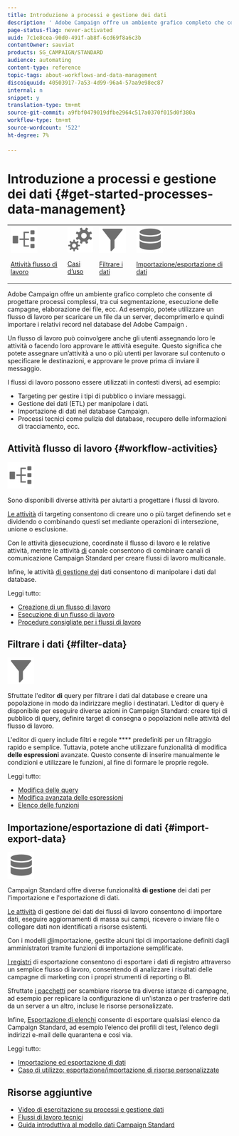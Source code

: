 ```yaml
---
title: Introduzione a processi e gestione dei dati
description: ' Adobe Campaign offre un ambiente grafico completo che consente di progettare e automatizzare i processi.'
page-status-flag: never-activated
uuid: 7c1e8cea-90d0-491f-ab8f-6cd69f8a6c3b
contentOwner: sauviat
products: SG_CAMPAIGN/STANDARD
audience: automating
content-type: reference
topic-tags: about-workflows-and-data-management
discoiquuid: 40503917-7a53-4d99-96a4-57aa9e98ec87
internal: n
snippet: y
translation-type: tm+mt
source-git-commit: a9fbf0479019dfbe2964c517a0370f015d0f380a
workflow-type: tm+mt
source-wordcount: '522'
ht-degree: 7%

---
```



# Introduzione a processi e gestione dei dati {#get-started-processes-data-management}

<table>
<tr>
<td><img src="assets/do-not-localize/icon_workflows.svg" width="60px"><p><a href="#workflow-activities">Attività flusso di lavoro</a></p></td><td><img src="assets/do-not-localize/icon_activities.svg" width="60px"><p><a href="../../automating/using/workflow-created-query-with-complement.md">Casi d’uso</a></p></td><td><img src="assets/do-not-localize/icon_filter.svg" width="60px"><p><a href="#filter-data">Filtrare i dati</a></p></td>
<td><img src="assets/do-not-localize/icon_manage.svg" width="60px"><p><a href="#import-export-data">Importazione/esportazione di dati</a></p></td></tr>
</table>

 Adobe Campaign offre un ambiente grafico completo che consente di progettare processi complessi, tra cui segmentazione, esecuzione delle campagne, elaborazione dei file, ecc. Ad esempio, potete utilizzare un flusso di lavoro per scaricare un file da un server, decomprimerlo e quindi importare i relativi record nel database del Adobe Campaign .

Un flusso di lavoro può coinvolgere anche gli utenti assegnando loro le attività o facendo loro approvare le attività eseguite. Questo significa che potete assegnare un’attività a uno o più utenti per lavorare sul contenuto o specificare le destinazioni, e approvare le prove prima di inviare il messaggio.

I flussi di lavoro possono essere utilizzati in contesti diversi, ad esempio:

* Targeting per gestire i tipi di pubblico o inviare messaggi.
* Gestione dei dati (ETL) per manipolare i dati.
* Importazione di dati nel database Campaign.
* Processi tecnici come pulizia del database, recupero delle informazioni di tracciamento, ecc.

## Attività flusso di lavoro {#workflow-activities}

<img src="assets/do-not-localize/icon_workflows.svg" width="60px">

Sono disponibili diverse attività per aiutarti a progettare i flussi di lavoro.

[Le attività](../../automating/using/about-targeting-activities.md) di targeting consentono di creare uno o più target definendo set e dividendo o combinando questi set mediante operazioni di intersezione, unione o esclusione.

Con le attività [di](../../automating/using/about-execution-activities.md)esecuzione, coordinate il flusso di lavoro e le relative attività, mentre le attività [di](../../automating/using/about-channel-activities.md) canale consentono di combinare canali di comunicazione Campaign Standard per creare flussi di lavoro multicanale.

Infine, le attività [di gestione dei](../../automating/using/about-data-management-activities.md) dati consentono di manipolare i dati dal database.

Leggi tutto:

* [Creazione di un flusso di lavoro](../../automating/using/building-a-workflow.md)
* [Esecuzione di un flusso di lavoro](../../automating/using/about-workflow-execution.md)
* [Procedure consigliate per i flussi di lavoro](../../automating/using/best-practices-workflows.md)

## Filtrare i dati {#filter-data}

<img src="assets/do-not-localize/icon_filter.svg" width="60px">

Sfruttate l&#39;editor **di** query per filtrare i dati dal database e creare una popolazione in modo da indirizzare meglio i destinatari. L’editor di query è disponibile per eseguire diverse azioni in Campaign Standard: creare tipi di pubblico di query, definire target di consegna o popolazioni nelle attività del flusso di lavoro.

L&#39;editor di query include filtri e regole **** predefiniti per un filtraggio rapido e semplice. Tuttavia, potete anche utilizzare funzionalità di modifica **delle espressioni** avanzate. Questo consente di inserire manualmente le condizioni e utilizzare le funzioni, al fine di formare le proprie regole.

Leggi tutto:

* [Modifica delle query](../../automating/using/editing-queries.md)
* [Modifica avanzata delle espressioni](../../automating/using/advanced-expression-editing.md)
* [Elenco delle funzioni](../../automating/using/list-of-functions.md)

## Importazione/esportazione di dati {#import-export-data}

<img src="assets/do-not-localize/icon_manage.svg" width="60px">

Campaign Standard offre diverse funzionalità **di gestione** dei dati per l&#39;importazione e l&#39;esportazione di dati.

[Le attività](../../automating/using/about-data-management-activities.md) di gestione dei dati dei flussi di lavoro consentono di importare dati, eseguire aggiornamenti di massa sui campi, ricevere o inviare file o collegare dati non identificati a risorse esistenti.

Con i modelli [di](../../automating/using/importing-data-with-import-templates.md)importazione, gestite alcuni tipi di importazione definiti dagli amministratori tramite funzioni di importazione semplificate.

[I registri](../../automating/using/exporting-logs.md) di esportazione consentono di esportare i dati di registro attraverso un semplice flusso di lavoro, consentendo di analizzare i risultati delle campagne di marketing con i propri strumenti di reporting o BI.

Sfruttate [i pacchetti](../../automating/using/managing-packages.md) per scambiare risorse tra diverse istanze di campagne, ad esempio per replicare la configurazione di un&#39;istanza o per trasferire dati da un server a un altro, incluse le risorse personalizzate.

Infine, [Esportazione di elenchi](../../automating/using/exporting-lists.md) consente di esportare qualsiasi elenco da Campaign Standard, ad esempio l’elenco dei profili di test, l’elenco degli indirizzi e-mail delle quarantena e così via.

Leggi tutto:

* [Importazione ed esportazione di dati](../../automating/using/about-data-import-and-export.md)
* [Caso di utilizzo: esportazione/importazione di risorse personalizzate](../../automating/using/exporting-importing-custom-resources.md)

## Risorse aggiuntive

* [Video di esercitazione su processi e gestione dati](https://docs.adobe.com/content/help/en/campaign-standard-learn/tutorials/getting-started/create-workflow.html)
* [Flussi di lavoro tecnici](../../administration/using/technical-workflows.md)
* [Guida introduttiva al modello dati Campaign Standard](../../developing/using/get-started-data-model.md)
